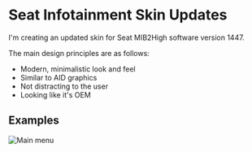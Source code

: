 # Seat Infotainment Skin Updates
I'm creating an updated skin for Seat MIB2High software version 1447.

The main design principles are as follows:
- Modern, minimalistic look and feel
- Similar to AID graphics
- Not distracting to the user
- Looking like it's OEM

## Examples

![Main menu](https://i.imgur.com/FJnZVA8.gif)
